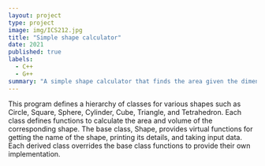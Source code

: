 ```yaml
---
layout: project
type: project
image: img/ICS212.jpg
title: "Simple shape calculator"
date: 2021
published: true
labels:
  - C++
  - G++
summary: "A simple shape calculator that finds the area given the dimensions as input."
---
```


This program defines a hierarchy of classes for various shapes such as Circle, Square,
Sphere, Cylinder, Cube, Triangle, and Tetrahedron. Each class defines functions to calculate the 
area and volume of the corresponding shape. The base class, Shape, provides virtual functions 
for getting the name of the shape, printing its details, and taking input data. Each derived class 
overrides the base class functions to provide their own implementation. 

